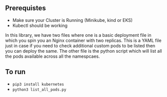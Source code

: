 ## Prerequistes
- Make sure your Cluster is Running (Minikube, kind or EKS)
- Kubectl should be working

In this library, we have two files where one is a basic deployment file in which you spin you an Nginx container with two replicas. This is a YAML file just in case if you need to check additional custom pods to be listed then you can deploy the same. The other file is the python script which will list all the pods available across all the namespcaes.

## To run
- `pip3 install kubernetes`  
- `python3 list_all_pods.py`
